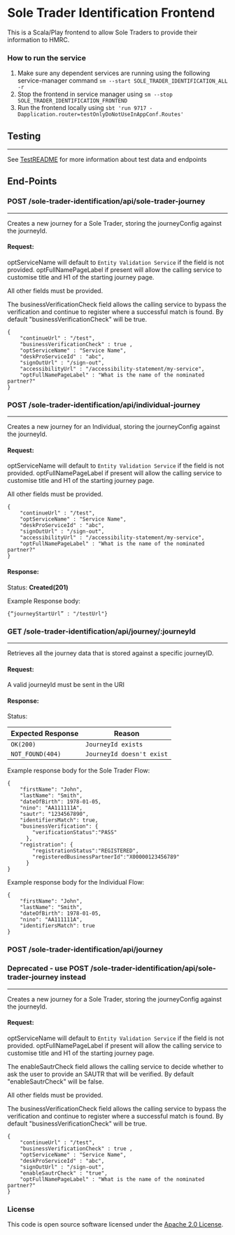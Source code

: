 
# Sole Trader Identification Frontend

This is a Scala/Play frontend to allow Sole Traders to provide their information to HMRC.

### How to run the service
1. Make sure any dependent services are running using the following service-manager command `sm --start SOLE_TRADER_IDENTIFICATION_ALL -r`
2. Stop the frontend in service manager using `sm --stop SOLE_TRADER_IDENTIFICATION_FRONTEND`
3. Run the frontend locally using
`sbt 'run 9717 -Dapplication.router=testOnlyDoNotUseInAppConf.Routes'`
   
## Testing

---
See [TestREADME](TestREADME.md) for more information about test data and endpoints

## End-Points

### POST /sole-trader-identification/api/sole-trader-journey

---
Creates a new journey for a Sole Trader, storing the journeyConfig against the journeyId.
#### Request:

optServiceName will default to `Entity Validation Service` if the field is not provided.
optFullNamePageLabel if present will allow the calling service to customise title and H1 of the starting journey page.

All other fields must be provided.

The businessVerificationCheck field allows the calling service to bypass the verification and 
continue to register where a successful match is found. By default "businessVerificationCheck" will be true.

```
{
    "continueUrl" : "/test",
    "businessVerificationCheck" : true ,
    "optServiceName" : "Service Name",
    "deskProServiceId" : "abc",
    "signOutUrl" : "/sign-out",
    "accessibilityUrl" : "/accessibility-statement/my-service",
    "optFullNamePageLabel" : "What is the name of the nominated partner?"
}
```

### POST /sole-trader-identification/api/individual-journey

---
Creates a new journey for an Individual, storing the journeyConfig against the journeyId.
#### Request:

optServiceName will default to `Entity Validation Service` if the field is not provided.
optFullNamePageLabel if present will allow the calling service to customise title and H1 of the starting journey page.

All other fields must be provided.

```
{
    "continueUrl" : "/test",
    "optServiceName" : "Service Name",
    "deskProServiceId" : "abc",
    "signOutUrl" : "/sign-out",
    "accessibilityUrl" : "/accessibility-statement/my-service",
    "optFullNamePageLabel" : "What is the name of the nominated partner?"
}
```

#### Response:
Status: **Created(201)**

Example Response body:

```
{“journeyStartUrl” : "/testUrl"}
```

### GET /sole-trader-identification/api/journey/:journeyId

---
Retrieves all the journey data that is stored against a specific journeyID.
#### Request:
A valid journeyId must be sent in the URI

#### Response:
Status:

| Expected Response                       | Reason
|-----------------------------------------|------------------------------
| ```OK(200)```                           |  ```JourneyId exists```
| ```NOT_FOUND(404)```                    | ```JourneyId doesn't exist```

Example response body for the Sole Trader Flow:
```
{
    "firstName": "John",
    "lastName": "Smith",
    "dateOfBirth": 1978-01-05,
    "nino": "AA111111A",
    "sautr": "1234567890",
    "identifiersMatch": true,
    "businessVerification": {
        "verificationStatus":"PASS"
      },
    "registration": {
        "registrationStatus":"REGISTERED",
        "registeredBusinessPartnerId":"X00000123456789"
      }
}
```

Example response body for the Individual Flow:
```
{
    "firstName": "John",
    "lastName": "Smith",
    "dateOfBirth": 1978-01-05,
    "nino": "AA111111A",
    "identifiersMatch": true
}
```

### POST /sole-trader-identification/api/journey
### Deprecated - use POST /sole-trader-identification/api/sole-trader-journey instead

---
Creates a new journey for a Sole Trader, storing the journeyConfig against the journeyId.
#### Request:

optServiceName will default to `Entity Validation Service` if the field is not provided.
optFullNamePageLabel if present will allow the calling service to customise title and H1 of the starting journey page.

The enableSautrCheck field allows the calling service to decide whether to ask the user to provide
an SAUTR that will be verified. By default "enableSautrCheck" will be false.

All other fields must be provided.

The businessVerificationCheck field allows the calling service to bypass the verification and
continue to register where a successful match is found. By default "businessVerificationCheck" will be true.

```
{
    "continueUrl" : "/test",
    "businessVerificationCheck" : true ,
    "optServiceName" : "Service Name",
    "deskProServiceId" : "abc",
    "signOutUrl" : "/sign-out",
    "enableSautrCheck" : "true",
    "optFullNamePageLabel" : "What is the name of the nominated partner?"
}
```

### License

This code is open source software licensed under the [Apache 2.0 License]("http://www.apache.org/licenses/LICENSE-2.0.html").
